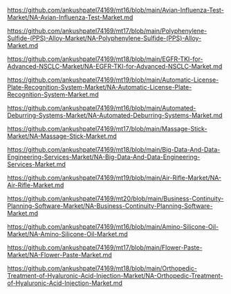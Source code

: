 <p><a href="https://github.com/ankushpatel74169/mt16/blob/main/Avian-Influenza-Test-Market/NA-Avian-Influenza-Test-Market.md">https://github.com/ankushpatel74169/mt16/blob/main/Avian-Influenza-Test-Market/NA-Avian-Influenza-Test-Market.md</a></p><p><a href="https://github.com/ankushpatel74169/mt17/blob/main/Polyphenylene-Sulfide-(PPS)-Alloy-Market/NA-Polyphenylene-Sulfide-(PPS)-Alloy-Market.md">https://github.com/ankushpatel74169/mt17/blob/main/Polyphenylene-Sulfide-(PPS)-Alloy-Market/NA-Polyphenylene-Sulfide-(PPS)-Alloy-Market.md</a></p><p><a href="https://github.com/ankushpatel74169/mt18/blob/main/EGFR-TKI-for-Advanced-NSCLC-Market/NA-EGFR-TKI-for-Advanced-NSCLC-Market.md">https://github.com/ankushpatel74169/mt18/blob/main/EGFR-TKI-for-Advanced-NSCLC-Market/NA-EGFR-TKI-for-Advanced-NSCLC-Market.md</a></p><p><a href="https://github.com/ankushpatel74169/mt19/blob/main/Automatic-License-Plate-Recognition-System-Market/NA-Automatic-License-Plate-Recognition-System-Market.md">https://github.com/ankushpatel74169/mt19/blob/main/Automatic-License-Plate-Recognition-System-Market/NA-Automatic-License-Plate-Recognition-System-Market.md</a></p><p><a href="https://github.com/ankushpatel74169/mt16/blob/main/Automated-Deburring-Systems-Market/NA-Automated-Deburring-Systems-Market.md">https://github.com/ankushpatel74169/mt16/blob/main/Automated-Deburring-Systems-Market/NA-Automated-Deburring-Systems-Market.md</a></p><p><a href="https://github.com/ankushpatel74169/mt17/blob/main/Massage-Stick-Market/NA-Massage-Stick-Market.md">https://github.com/ankushpatel74169/mt17/blob/main/Massage-Stick-Market/NA-Massage-Stick-Market.md</a></p><p><a href="https://github.com/ankushpatel74169/mt18/blob/main/Big-Data-And-Data-Engineering-Services-Market/NA-Big-Data-And-Data-Engineering-Services-Market.md">https://github.com/ankushpatel74169/mt18/blob/main/Big-Data-And-Data-Engineering-Services-Market/NA-Big-Data-And-Data-Engineering-Services-Market.md</a></p><p><a href="https://github.com/ankushpatel74169/mt19/blob/main/Air-Rifle-Market/NA-Air-Rifle-Market.md">https://github.com/ankushpatel74169/mt19/blob/main/Air-Rifle-Market/NA-Air-Rifle-Market.md</a></p><p><a href="https://github.com/ankushpatel74169/mt20/blob/main/Business-Continuity-Planning-Software-Market/NA-Business-Continuity-Planning-Software-Market.md">https://github.com/ankushpatel74169/mt20/blob/main/Business-Continuity-Planning-Software-Market/NA-Business-Continuity-Planning-Software-Market.md</a></p><p><a href="https://github.com/ankushpatel74169/mt16/blob/main/Amino-Silicone-Oil-Market/NA-Amino-Silicone-Oil-Market.md">https://github.com/ankushpatel74169/mt16/blob/main/Amino-Silicone-Oil-Market/NA-Amino-Silicone-Oil-Market.md</a></p><p><a href="https://github.com/ankushpatel74169/mt17/blob/main/Flower-Paste-Market/NA-Flower-Paste-Market.md">https://github.com/ankushpatel74169/mt17/blob/main/Flower-Paste-Market/NA-Flower-Paste-Market.md</a></p><p><a href="https://github.com/ankushpatel74169/mt18/blob/main/Orthopedic-Treatment-of-Hyaluronic-Acid-Injection-Market/NA-Orthopedic-Treatment-of-Hyaluronic-Acid-Injection-Market.md">https://github.com/ankushpatel74169/mt18/blob/main/Orthopedic-Treatment-of-Hyaluronic-Acid-Injection-Market/NA-Orthopedic-Treatment-of-Hyaluronic-Acid-Injection-Market.md</a></p>
